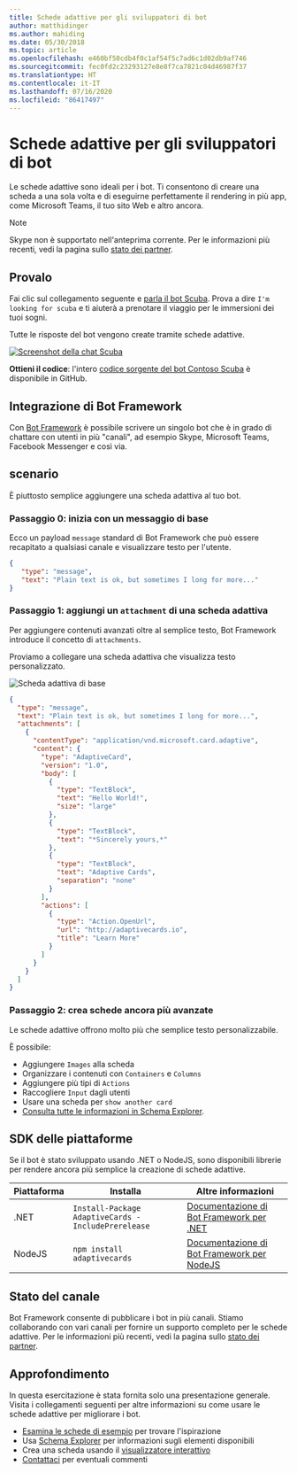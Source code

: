 ```yaml
---
title: Schede adattive per gli sviluppatori di bot
author: matthidinger
ms.author: mahiding
ms.date: 05/30/2018
ms.topic: article
ms.openlocfilehash: e460bf50cdb4f0c1af54f5c7ad6c1d02db9af746
ms.sourcegitcommit: fec0fd2c23293127e8e8f7ca7821c04d46987f37
ms.translationtype: HT
ms.contentlocale: it-IT
ms.lasthandoff: 07/16/2020
ms.locfileid: "86417497"
---
```

# <a name="adaptive-cards-for-bot-developers"></a>Schede adattive per gli sviluppatori di bot

Le schede adattive sono ideali per i bot. Ti consentono di creare una scheda a una sola volta e di eseguirne perfettamente il rendering in più app, come Microsoft Teams, il tuo sito Web e altro ancora.

> [!NOTE]
> Skype non è supportato nell'anteprima corrente. Per le informazioni più recenti, vedi la pagina sullo [stato dei partner](../resources/partners.md).

## <a name="try-it-out"></a>Provalo

Fai clic sul collegamento seguente e [parla il bot Scuba](http://contososcubademo.azurewebsites.net/). Prova a dire `I'm looking for scuba` e ti aiuterà a prenotare il viaggio per le immersioni dei tuoi sogni.  

Tutte le risposte del bot vengono create tramite schede adattive.

[![Screenshot della chat Scuba](media/bots/scuba-chat.png)](http://contososcubademo.azurewebsites.net/)

**Ottieni il codice**: l'intero [codice sorgente del bot Contoso Scuba](https://github.com/matthidinger/ContosoScubaBot
) è disponibile in GitHub.


## <a name="bot-framework-integration"></a>Integrazione di Bot Framework

Con [Bot Framework](https://dev.botframework.com/) è possibile scrivere un singolo bot che è in grado di chattare con utenti in più "canali", ad esempio Skype, Microsoft Teams, Facebook Messenger e così via.

## <a name="walkthrough"></a>scenario

È piuttosto semplice aggiungere una scheda adattiva al tuo bot.

### <a name="step-0-start-with-a-basic-message"></a>Passaggio 0: inizia con un messaggio di base

Ecco un payload `message` standard di Bot Framework che può essere recapitato a qualsiasi canale e visualizzare testo per l'utente.

```json
{
   "type": "message",
   "text": "Plain text is ok, but sometimes I long for more..."
}
```

### <a name="step-1-add-an-adaptive-card-attachment"></a>Passaggio 1: aggiungi un `attachment` di una scheda adattiva

Per aggiungere contenuti avanzati oltre al semplice testo, Bot Framework introduce il concetto di `attachments`. 

Proviamo a collegare una scheda adattiva che visualizza testo personalizzato.

![Scheda adattiva di base](media/bots/hello-adaptivecards.png)

```json
{
  "type": "message",
  "text": "Plain text is ok, but sometimes I long for more...",
  "attachments": [
    {
      "contentType": "application/vnd.microsoft.card.adaptive",
      "content": {
        "type": "AdaptiveCard",
        "version": "1.0",
        "body": [
          {
            "type": "TextBlock",
            "text": "Hello World!",
            "size": "large"
          },
          {
            "type": "TextBlock",
            "text": "*Sincerely yours,*"
          },
          {
            "type": "TextBlock",
            "text": "Adaptive Cards",
            "separation": "none"
          }
        ],
        "actions": [
          {
            "type": "Action.OpenUrl",
            "url": "http://adaptivecards.io",
            "title": "Learn More"
          }
        ]
      }
    }
  ]
}
```

### <a name="step-2-build-even-richer-cards"></a>Passaggio 2: crea schede ancora più avanzate 

Le schede adattive offrono molto più che semplice testo personalizzabile. 

È possibile: 

* Aggiungere `Images` alla scheda
* Organizzare i contenuti con `Containers` e `Columns`
* Aggiungere più tipi di `Actions`
* Raccogliere `Input` dagli utenti
* Usare una scheda per `show another card`
* [Consulta tutte le informazioni in Schema Explorer](https://adaptivecards.io/explorer/). 

## <a name="platform-sdks"></a>SDK delle piattaforme

Se il bot è stato sviluppato usando .NET o NodeJS, sono disponibili librerie per rendere ancora più semplice la creazione di schede adattive.

Piattaforma|Installa|Altre informazioni
--------|-------|----------
.NET | `Install-Package AdaptiveCards -IncludePrerelease` | [Documentazione di Bot Framework per .NET](https://docs.microsoft.com/bot-framework/dotnet/bot-builder-dotnet-add-rich-card-attachments)
NodeJS | `npm install adaptivecards` | [Documentazione di Bot Framework per NodeJS](https://docs.microsoft.com/bot-framework/nodejs/bot-builder-nodejs-send-rich-cards)


## <a name="channel-status"></a>Stato del canale

Bot Framework consente di pubblicare i bot in più canali. Stiamo collaborando con vari canali per fornire un supporto completo per le schede adattive. Per le informazioni più recenti, vedi la pagina sullo [stato dei partner](../resources/partners.md).


## <a name="dive-in"></a>Approfondimento

In questa esercitazione è stata fornita solo una presentazione generale. Visita i collegamenti seguenti per altre informazioni su come usare le schede adattive per migliorare i bot.

* [Esamina le schede di esempio](https://adaptivecards.io/samples/) per trovare l'ispirazione
* Usa [Schema Explorer](https://adaptivecards.io/explorer) per informazioni sugli elementi disponibili
* Crea una scheda usando il [visualizzatore interattivo](https://adaptivecards.io/visualizer/index.html?hostApp=Skype)
* [Contattaci](https://adaptivecards.io/connect) per eventuali commenti
